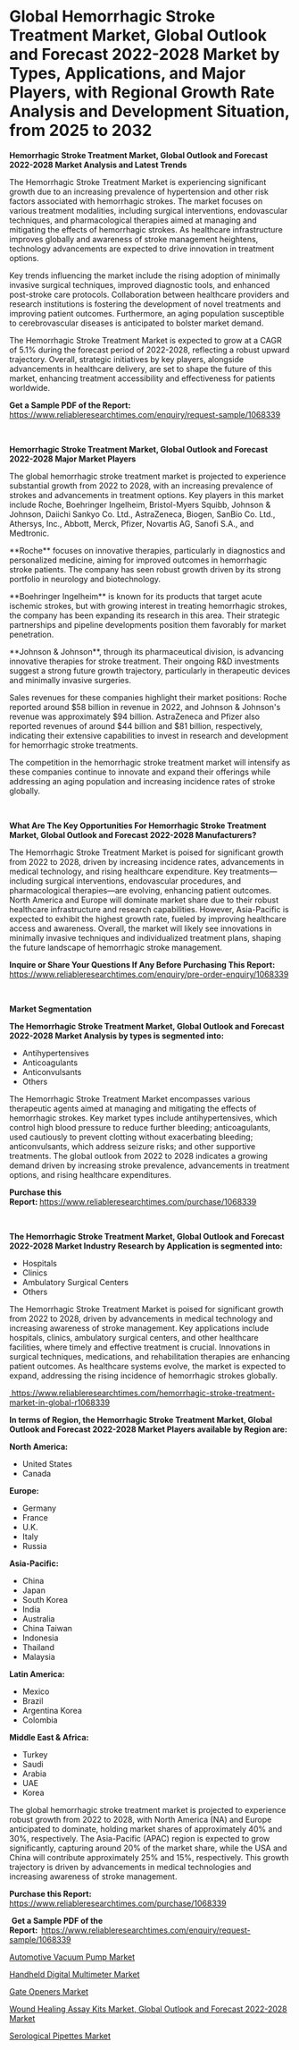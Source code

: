 <p><h1>Global Hemorrhagic Stroke Treatment Market, Global Outlook and Forecast 2022-2028 Market by Types, Applications, and Major Players, with Regional Growth Rate Analysis and Development Situation, from 2025 to 2032</h1></p><p><strong>Hemorrhagic Stroke Treatment Market, Global Outlook and Forecast 2022-2028 Market Analysis and Latest Trends</strong></p>
<p><p>The Hemorrhagic Stroke Treatment Market is experiencing significant growth due to an increasing prevalence of hypertension and other risk factors associated with hemorrhagic strokes. The market focuses on various treatment modalities, including surgical interventions, endovascular techniques, and pharmacological therapies aimed at managing and mitigating the effects of hemorrhagic strokes. As healthcare infrastructure improves globally and awareness of stroke management heightens, technology advancements are expected to drive innovation in treatment options.</p><p>Key trends influencing the market include the rising adoption of minimally invasive surgical techniques, improved diagnostic tools, and enhanced post-stroke care protocols. Collaboration between healthcare providers and research institutions is fostering the development of novel treatments and improving patient outcomes. Furthermore, an aging population susceptible to cerebrovascular diseases is anticipated to bolster market demand.</p><p>The Hemorrhagic Stroke Treatment Market is expected to grow at a CAGR of 5.1% during the forecast period of 2022-2028, reflecting a robust upward trajectory. Overall, strategic initiatives by key players, alongside advancements in healthcare delivery, are set to shape the future of this market, enhancing treatment accessibility and effectiveness for patients worldwide.</p></p>
<p><strong>Get a Sample PDF of the Report:&nbsp;</strong> <a href="https://www.reliableresearchtimes.com/enquiry/request-sample/1068339?utm_campaign=3346&utm_medium=2&utm_source=Github&utm_content=ia&utm_term=21032025&utm_id=hemorrhagic-stroke-treatment-market-global-outlook-and-forecast-2022-2028">https://www.reliableresearchtimes.com/enquiry/request-sample/1068339</a></p>
<p>&nbsp;</p>
<p><strong>Hemorrhagic Stroke Treatment Market, Global Outlook and Forecast 2022-2028 Major Market Players</strong></p>
<p><p>The global hemorrhagic stroke treatment market is projected to experience substantial growth from 2022 to 2028, with an increasing prevalence of strokes and advancements in treatment options. Key players in this market include Roche, Boehringer Ingelheim, Bristol-Myers Squibb, Johnson & Johnson, Daiichi Sankyo Co. Ltd., AstraZeneca, Biogen, SanBio Co. Ltd., Athersys, Inc., Abbott, Merck, Pfizer, Novartis AG, Sanofi S.A., and Medtronic.</p><p>**Roche** focuses on innovative therapies, particularly in diagnostics and personalized medicine, aiming for improved outcomes in hemorrhagic stroke patients. The company has seen robust growth driven by its strong portfolio in neurology and biotechnology.</p><p>**Boehringer Ingelheim** is known for its products that target acute ischemic strokes, but with growing interest in treating hemorrhagic strokes, the company has been expanding its research in this area. Their strategic partnerships and pipeline developments position them favorably for market penetration.</p><p>**Johnson & Johnson**, through its pharmaceutical division, is advancing innovative therapies for stroke treatment. Their ongoing R&D investments suggest a strong future growth trajectory, particularly in therapeutic devices and minimally invasive surgeries.</p><p>Sales revenues for these companies highlight their market positions: Roche reported around $58 billion in revenue in 2022, and Johnson & Johnson's revenue was approximately $94 billion. AstraZeneca and Pfizer also reported revenues of around $44 billion and $81 billion, respectively, indicating their extensive capabilities to invest in research and development for hemorrhagic stroke treatments.</p><p>The competition in the hemorrhagic stroke treatment market will intensify as these companies continue to innovate and expand their offerings while addressing an aging population and increasing incidence rates of stroke globally.</p></p>
<p>&nbsp;</p>
<p><strong>What Are The Key Opportunities For Hemorrhagic Stroke Treatment Market, Global Outlook and Forecast 2022-2028 Manufacturers?</strong></p>
<p><p>The Hemorrhagic Stroke Treatment Market is poised for significant growth from 2022 to 2028, driven by increasing incidence rates, advancements in medical technology, and rising healthcare expenditure. Key treatments—including surgical interventions, endovascular procedures, and pharmacological therapies—are evolving, enhancing patient outcomes. North America and Europe will dominate market share due to their robust healthcare infrastructure and research capabilities. However, Asia-Pacific is expected to exhibit the highest growth rate, fueled by improving healthcare access and awareness. Overall, the market will likely see innovations in minimally invasive techniques and individualized treatment plans, shaping the future landscape of hemorrhagic stroke management.</p></p>
<p><strong>Inquire or Share Your Questions If Any Before Purchasing This Report:</strong> <a href="https://www.reliableresearchtimes.com/enquiry/pre-order-enquiry/1068339?utm_campaign=3346&utm_medium=2&utm_source=Github&utm_content=ia&utm_term=21032025&utm_id=hemorrhagic-stroke-treatment-market-global-outlook-and-forecast-2022-2028">https://www.reliableresearchtimes.com/enquiry/pre-order-enquiry/1068339</a></p>
<p>&nbsp;</p>
<p><strong>Market Segmentation</strong></p>
<p><strong>The Hemorrhagic Stroke Treatment Market, Global Outlook and Forecast 2022-2028 Market Analysis by types is segmented into:</strong></p>
<p><ul><li>Antihypertensives</li><li>Anticoagulants</li><li>Anticonvulsants</li><li>Others</li></ul></p>
<p><p>The Hemorrhagic Stroke Treatment Market encompasses various therapeutic agents aimed at managing and mitigating the effects of hemorrhagic strokes. Key market types include antihypertensives, which control high blood pressure to reduce further bleeding; anticoagulants, used cautiously to prevent clotting without exacerbating bleeding; anticonvulsants, which address seizure risks; and other supportive treatments. The global outlook from 2022 to 2028 indicates a growing demand driven by increasing stroke prevalence, advancements in treatment options, and rising healthcare expenditures.</p></p>
<p><strong>Purchase this Report:&nbsp;</strong><a href="https://www.reliableresearchtimes.com/purchase/1068339?utm_campaign=3346&utm_medium=2&utm_source=Github&utm_content=ia&utm_term=21032025&utm_id=hemorrhagic-stroke-treatment-market-global-outlook-and-forecast-2022-2028">https://www.reliableresearchtimes.com/purchase/1068339</a></p>
<p>&nbsp;</p>
<p><strong>The Hemorrhagic Stroke Treatment Market, Global Outlook and Forecast 2022-2028 Market Industry Research by Application is segmented into:</strong></p>
<p><ul><li>Hospitals</li><li>Clinics</li><li>Ambulatory Surgical Centers</li><li>Others</li></ul></p>
<p><p>The Hemorrhagic Stroke Treatment Market is poised for significant growth from 2022 to 2028, driven by advancements in medical technology and increasing awareness of stroke management. Key applications include hospitals, clinics, ambulatory surgical centers, and other healthcare facilities, where timely and effective treatment is crucial. Innovations in surgical techniques, medications, and rehabilitation therapies are enhancing patient outcomes. As healthcare systems evolve, the market is expected to expand, addressing the rising incidence of hemorrhagic strokes globally.</p></p>
<p><a href="https://www.reliableresearchtimes.com/hemorrhagic-stroke-treatment-market-in-global-r1068339?utm_campaign=3346&utm_medium=2&utm_source=Github&utm_content=ia&utm_term=21032025&utm_id=hemorrhagic-stroke-treatment-market-global-outlook-and-forecast-2022-2028">&nbsp;https://www.reliableresearchtimes.com/hemorrhagic-stroke-treatment-market-in-global-r1068339</a></p>
<p><strong>In terms of Region, the Hemorrhagic Stroke Treatment Market, Global Outlook and Forecast 2022-2028 Market Players available by Region are:</strong></p>
<p>
    <p> <strong> North America: </strong>
        <ul>
            <li>United States</li>
            <li>Canada</li>
        </ul>
        </p> 
    <p> <strong> Europe: </strong>
        <ul>
            <li>Germany</li>
            <li>France</li>
            <li>U.K.</li>
            <li>Italy</li>
            <li>Russia</li>
        </ul>
        </p> 
    <p> <strong> Asia-Pacific: </strong>
        <ul>
            <li>China</li>
            <li>Japan</li>
            <li>South Korea</li>
            <li>India</li>
            <li>Australia</li>
            <li>China Taiwan</li>
            <li>Indonesia</li>
            <li>Thailand</li>
            <li>Malaysia</li>
        </ul>
        </p> 
    <p> <strong> Latin America: </strong>
        <ul>
            <li>Mexico</li>
            <li>Brazil</li>
            <li>Argentina Korea</li>
            <li>Colombia</li>
        </ul>
        </p> 
    <p> <strong> Middle East & Africa: </strong>
        <ul>
            <li>Turkey</li>
            <li>Saudi</li>
            <li>Arabia</li>
            <li>UAE</li>
            <li>Korea</li>
        </ul>
    </p>
    </p>
<p><p>The global hemorrhagic stroke treatment market is projected to experience robust growth from 2022 to 2028, with North America (NA) and Europe anticipated to dominate, holding market shares of approximately 40% and 30%, respectively. The Asia-Pacific (APAC) region is expected to grow significantly, capturing around 20% of the market share, while the USA and China will contribute approximately 25% and 15%, respectively. This growth trajectory is driven by advancements in medical technologies and increasing awareness of stroke management.</p></p>
<p><strong>Purchase this Report: </strong><a href="https://www.reliableresearchtimes.com/purchase/1068339?utm_campaign=3346&utm_medium=2&utm_source=Github&utm_content=ia&utm_term=21032025&utm_id=hemorrhagic-stroke-treatment-market-global-outlook-and-forecast-2022-2028">https://www.reliableresearchtimes.com/purchase/1068339</a></p>
<p>&nbsp;<strong>Get a Sample PDF of the Report:&nbsp;&nbsp;</strong><a href="https://www.reliableresearchtimes.com/enquiry/request-sample/1068339?utm_campaign=3346&utm_medium=2&utm_source=Github&utm_content=ia&utm_term=21032025&utm_id=hemorrhagic-stroke-treatment-market-global-outlook-and-forecast-2022-2028">https://www.reliableresearchtimes.com/enquiry/request-sample/1068339</a></p>
<p><strong></strong></p>
<p><p><a href="https://www.linkedin.com/pulse/assessing-impact-recent-trends-automotive-vacuum-pump-market-eacwf?utm_campaign=3346&utm_medium=2&utm_source=Github&utm_content=ia&utm_term=21032025&utm_id=hemorrhagic-stroke-treatment-market-global-outlook-and-forecast-2022-2028">Automotive Vacuum Pump Market</a></p><p><a href="https://www.linkedin.com/pulse/market-expansion-insights-handheld-digital-multimeter-projected-tqdtf?utm_campaign=3346&utm_medium=2&utm_source=Github&utm_content=ia&utm_term=21032025&utm_id=hemorrhagic-stroke-treatment-market-global-outlook-and-forecast-2022-2028">Handheld Digital Multimeter Market</a></p><p><a href="https://www.linkedin.com/pulse/gate-openersmarketinsightsmarketsizeandgrowthprospectswithanestimatedcagrof113from2025to2032-vfixf?utm_campaign=3346&utm_medium=2&utm_source=Github&utm_content=ia&utm_term=21032025&utm_id=hemorrhagic-stroke-treatment-market-global-outlook-and-forecast-2022-2028">Gate Openers Market</a></p><p><a href="https://github.com/waverlyam689/Market-Research-Report-List-1/blob/main/wound-healing-assay-kits-market-global-outlook-and-forecast-2022-2028-market.md?utm_campaign=3346&utm_medium=2&utm_source=Github&utm_content=ia&utm_term=21032025&utm_id=hemorrhagic-stroke-treatment-market-global-outlook-and-forecast-2022-2028">Wound Healing Assay Kits Market, Global Outlook and Forecast 2022-2028 Market</a></p><p><a href="https://www.linkedin.com/pulse/key-trends-revenue-potential-global-serological-pipettes-oszlf?utm_campaign=3346&utm_medium=2&utm_source=Github&utm_content=ia&utm_term=21032025&utm_id=hemorrhagic-stroke-treatment-market-global-outlook-and-forecast-2022-2028">Serological Pipettes Market</a></p></p>